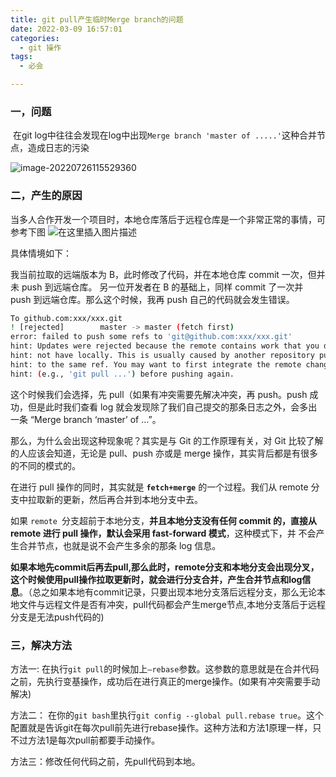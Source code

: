 ```yaml
---
title: git pull产生临时Merge branch的问题
date: 2022-03-09 16:57:01
categories: 
  - git 操作
tags: 
  - 必会

---
```




### **一，问题**

​				在git log中往往会发现在log中出现`Merge branch 'master of .....'`这种合并节点，造成日志的污染

![image-20220726115529360](http://afatpig.oss-cn-chengdu.aliyuncs.com/blog/image-20220726115529360.png)



### 二，产生的原因

当多人合作开发一个项目时，本地仓库落后于远程仓库是一个非常正常的事情，可参考下图
![在这里插入图片描述](http://afatpig.oss-cn-chengdu.aliyuncs.com/blog/20190719174211701.png)

具体情境如下：

我当前拉取的远端版本为 B，此时修改了代码，并在本地仓库 commit 一次，但并未 push 到远端仓库。
		另一位开发者在 B 的基础上，同样 commit 了一次并 push 到远端仓库。那么这个时候，我再 push 自己的代码就会发生错误。

``` bash
To github.com:xxx/xxx.git
! [rejected]        master -> master (fetch first)
error: failed to push some refs to 'git@github.com:xxx/xxx.git'
hint: Updates were rejected because the remote contains work that you do
hint: not have locally. This is usually caused by another repository pushing
hint: to the same ref. You may want to first integrate the remote changes
hint: (e.g., 'git pull ...') before pushing again.

```

这个时候我们会选择，先 pull（如果有冲突需要先解决冲突，再 push。push 成功，但是此时我们查看 log 就会发现除了我们自己提交的那条日志之外，会多出一条 “Merge branch ‘master’ of …”。

那么，为什么会出现这种现象呢？其实是与 Git 的工作原理有关，对 Git 比较了解的人应该会知道，无论是 pull、push 亦或是 merge 操作，其实背后都是有很多的不同的模式的。

在进行 pull 操作的同时，其实就是 **`fetch+merge`** 的一个过程。我们从 remote 分支中拉取新的更新，然后再合并到本地分支中去。

如果 `remote `分支超前于本地分支，**并且本地分支没有任何 commit 的，直接从 remote 进行 pull 操作，默认会采用 fast-forward 模式**，这种模式下，并 不会产生合并节点，也就是说不会产生多余的那条 log 信息。

**如果本地先commit后再去pull,那么此时，remote分支和本地分支会出现分叉，这个时候使用pull操作拉取更新时，就会进行分支合并，产生合并节点和log信息**。（总之如果本地有commit记录，只要出现本地分支落后远程分支，那么无论本地文件与远程文件是否有冲突，pull代码都会产生merge节点,本地分支落后于远程分支是无法push代码的)



### 三，解决方法

方法一:   在执行`git pull`的时候加上`–rebase`参数。这参数的意思就是在合并代码之前，先执行变基操作，成功后在进行真正的merge操作。(如果有冲突需要手动解决)

方法二： 在你的`git bash`里执行`git config --global pull.rebase true`。这个配置就是告诉git在每次pull前先进行rebase操作。这种方法和方法1原理一样，只不过方法1是每次pull前都要手动操作。

方法三：修改任何代码之前，先pull代码到本地。


